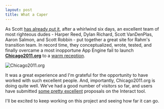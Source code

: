 ```yaml
---
layout: post
title: What a Caper
---
```


As Scott [has already put it](http://scottvdp.com/2011/03/08/introducing-chicago2011-org/), after a whirlwind six days, an excellent team of most righteous dudes - Harper Reed, Dylan Richard, Scott VanDenPlas, Aaron Salmon, and Scott Robbin - put together a great site for Rahm's transition team. In record time, they conceptualized, wrote, tested, and finally overcame a most inopportune App Engine fail to launch __[Chicago2011.org](http://www.chicago2011.org)__ to a [warm reception](http://www.chicago2011.org/blog/statement-from-david-hoffman-on-this-site).

![Chicago2011.org](http://conorgaffney.com/blog/wp-content/uploads/2011/03/chicago2011-300x166.png)

It was a great experience and I'm grateful for the opportunity to have worked with such excellent people. And, importantly, Chicago2011.org is doing quite well. We've had a good number of visitors so far, and users have submitted [some pretty excellent](http://www.chicago2011.org/issues/fiscally-sound-government/) proposals on the Interact tool.

I'll be excited to keep working on this project and seeing how far it can go.